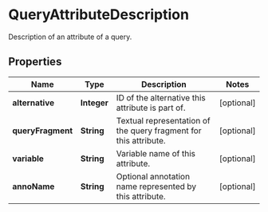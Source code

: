 

# QueryAttributeDescription

Description of an attribute of a query.
## Properties

Name | Type | Description | Notes
------------ | ------------- | ------------- | -------------
**alternative** | **Integer** | ID of the alternative this attribute is part of. |  [optional]
**queryFragment** | **String** | Textual representation of the query fragment for this attribute. |  [optional]
**variable** | **String** | Variable name of this attribute. |  [optional]
**annoName** | **String** | Optional annotation name represented by this attribute. |  [optional]




